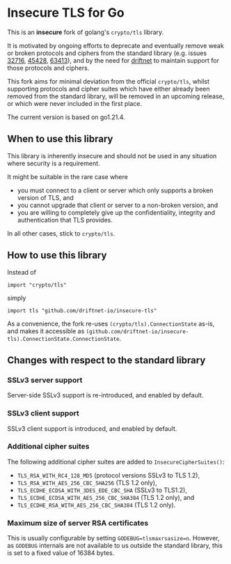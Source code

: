 # Insecure TLS for Go

This is an **insecure** fork of golang's `crypto/tls` library.

It is motivated by ongoing efforts to deprecate and eventually remove weak or broken protocols and ciphers from the standard library (e.g. issues [32716](https://github.com/golang/go/issues/32716), [45428](https://github.com/golang/go/issues/45428), [63413](https://github.com/golang/go/issues/63413)), and by the need for [driftnet](https://driftnet.io) to maintain support for those protocols and ciphers.

This fork aims for minimal deviation from the official `crypto/tls`, whilst supporting protocols and cipher suites which have either already been removed from the standard library, will be removed in an upcoming release, or which were never included in the first place.

The current version is based on go1.21.4.


## When to use this library

This library is inherently insecure and should not be used in any situation where security is a requirement.

It might be suitable in the rare case where

  * you must connect to a client or server which only supports a broken version of TLS, and
  * you cannot upgrade that client or server to a non-broken version, and
  * you are willing to completely give up the confidentiality, integrity and authentication that TLS provides.

In all other cases, stick to `crypto/tls`.


## How to use this library

Instead of

```
import "crypto/tls"
```

simply

```
import tls "github.com/driftnet-io/insecure-tls"
```

As a convenience, the fork re-uses `(crypto/tls).ConnectionState` as-is, and makes it accessible as `(github.com/driftnet-io/insecure-tls).ConnectionState.ConnectionState`.


## Changes with respect to the standard library

### SSLv3 server support

Server-side SSLv3 support is re-introduced, and enabled by default.

### SSLv3 client support

SSLv3 client support is introduced, and enabled by default.

### Additional cipher suites

The following additional cipher suites are added to `InsecureCipherSuites()`:

  * `TLS_RSA_WITH_RC4_128_MD5` (protocol versions SSLv3 to TLS 1.2),
  * `TLS_RSA_WITH_AES_256_CBC_SHA256` (TLS 1.2 only),
  * `TLS_ECDHE_ECDSA_WITH_3DES_EDE_CBC_SHA` (SSLv3 to TLS1.2),
  * `TLS_ECDHE_ECDSA_WITH_AES_256_CBC_SHA384` (TLS 1.2 only), and
  * `TLS_ECDHE_RSA_WITH_AES_256_CBC_SHA384` (TLS 1.2 only).

### Maximum size of server RSA certificates

This is usually configurable by setting `GODEBUG=tlsmaxrsasize=n`. However, as `GODEBUG` internals are not available to us outside the standard library, this is set to a fixed value of 16384 bytes.
